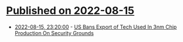# [Published on 2022-08-15](index.md)

* [2022-08-15, 23:20:00](https://news.slashdot.org/story/22/08/15/2139249/us-bans-export-of-tech-used-in-3nm-chip-production-on-security-grounds?utm_source=rss1.0mainlinkanon&utm_medium=feed) - [US Bans Export of Tech Used In 3nm Chip Production On Security Grounds](https://news.slashdot.org/story/22/08/15/2139249/us-bans-export-of-tech-used-in-3nm-chip-production-on-security-grounds?utm_source=rss1.0mainlinkanon&utm_medium=feed)
